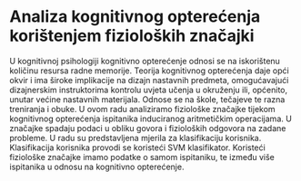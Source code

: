 # Analiza kognitivnog opterećenja korištenjem fizioloških značajki 
U kognitivnoj psihologiji kognitivno opterećenje odnosi se na iskorištenu količinu resursa radne memorije. Teorija kognitivnog opterećenja daje opći okvir i ima široke implikacije na dizajn nastavnih predmeta, omogućavajući dizajnerskim instruktorima kontrolu uvjeta učenja u okruženju ili, općenito, unutar većine nastavnih materijala. Odnose se na škole, tečajeve te razna treniranja i obuke. U ovom radu analiziramo fiziološke značajke tijekom kognitivnog opterećenja ispitanika induciranog aritmetičkim operacijama. U značajke spadaju podaci u obliku govora i fizioloških odgovora na zadane probleme. U radu su predstavljena mjerila za klasifikaciju korisnika. Klasifikacija korisnika provodi se koristeći SVM klasifikator. Koristeći fiziološke značajke imamo podatke o samom ispitaniku, te između više ispitanika u odnosu na kognitivno opterećenje.   
